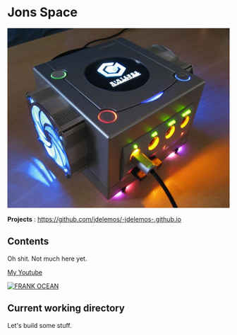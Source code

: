 # **Jons Space**

<img src="me.jpg.png" alt="Nintendo">

**Projects** : https://github.com/jdelemos/-jdelemos-.github.io
## Contents

Oh shit. Not much here yet. 

<a href="https://www.youtube.com/channel/UCiHuMOTRPCCVe6s1jKoTYDA">My Youtube</a>

[![FRANK OCEAN](http://www.digitalmusicnews.com/wp-content/uploads/2016/08/foceanblondecover.jpg)](https://www.youtube.com/watch?v=vI8cDhfSiNE&ab_channel=EmilioIrigoyen)

## Current working directory

Let's build some stuff. 
